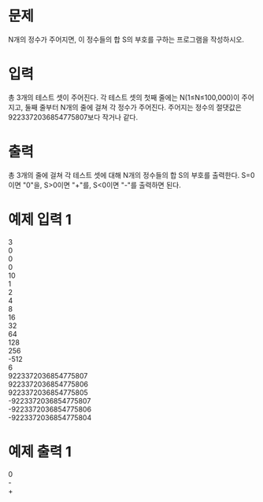 # 문제
N개의 정수가 주어지면, 이 정수들의 합 S의 부호를 구하는 프로그램을 작성하시오.

# 입력
총 3개의 테스트 셋이 주어진다. 각 테스트 셋의 첫째 줄에는 N(1≤N≤100,000)이 주어지고, 둘째 줄부터 N개의 줄에 걸쳐 각 정수가 주어진다. 주어지는 정수의 절댓값은 9223372036854775807보다 작거나 같다.

# 출력
총 3개의 줄에 걸쳐 각 테스트 셋에 대해 N개의 정수들의 합 S의 부호를 출력한다. S=0이면 "0"을, S>0이면 "+"를, S<0이면 "-"를 출력하면 된다.

# 예제 입력 1 
3  
0  
0  
0  
10  
1  
2  
4  
8  
16  
32  
64  
128  
256  
-512  
6  
9223372036854775807  
9223372036854775806  
9223372036854775805  
-9223372036854775807  
-9223372036854775806  
-9223372036854775804  
# 예제 출력 1 
0  
\-  
\+  
